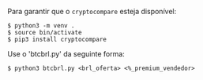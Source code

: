 Para garantir que o `cryptocompare` esteja disponível:

```
$ python3 -m venv .
$ source bin/activate
$ pip3 install cryptocompare
```

Use o 'btcbrl.py' da seguinte forma:
```
$ python3 btcbrl.py <brl_oferta> <%_premium_vendedor>
```

